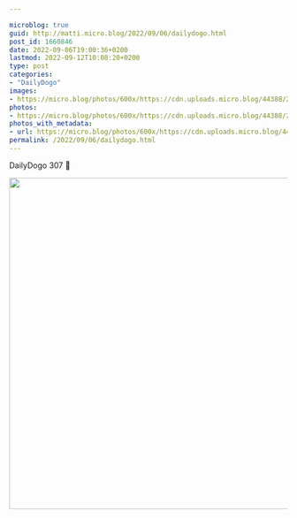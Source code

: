 ```yaml
---

microblog: true
guid: http://matti.micro.blog/2022/09/06/dailydogo.html
post_id: 1660846
date: 2022-09-06T19:00:36+0200
lastmod: 2022-09-12T10:08:20+0200
type: post
categories:
- "DailyDogo"
images:
- https://micro.blog/photos/600x/https://cdn.uploads.micro.blog/44388/2022/ee115c9232.jpg
photos:
- https://micro.blog/photos/600x/https://cdn.uploads.micro.blog/44388/2022/ee115c9232.jpg
photos_with_metadata:
- url: https://micro.blog/photos/600x/https://cdn.uploads.micro.blog/44388/2022/ee115c9232.jpg
permalink: /2022/09/06/dailydogo.html
---
```

DailyDogo 307 🐶

<img src="/media/uploads/2022/ee115c9232.jpg" width="600" height="600" alt="" />
